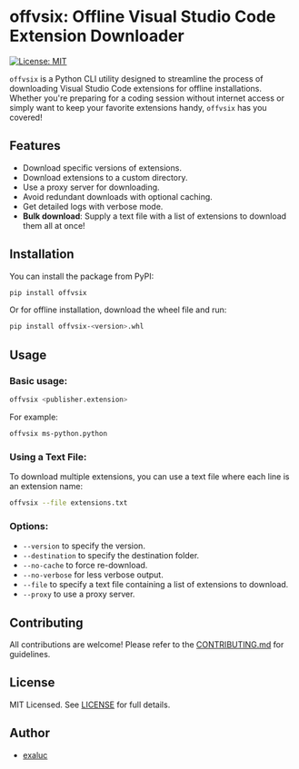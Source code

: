 # offvsix: Offline Visual Studio Code Extension Downloader

[![License: MIT](https://img.shields.io/badge/License-MIT-yellow.svg)](https://opensource.org/licenses/MIT)

`offvsix` is a Python CLI utility designed to streamline the process of downloading Visual Studio Code extensions for offline installations. Whether you're preparing for a coding session without internet access or simply want to keep your favorite extensions handy, `offvsix` has you covered!

## Features

- Download specific versions of extensions.
- Download extensions to a custom directory.
- Use a proxy server for downloading.
- Avoid redundant downloads with optional caching.
- Get detailed logs with verbose mode.
- **Bulk download**: Supply a text file with a list of extensions to download them all at once!

## Installation

You can install the package from PyPI:

```bash
pip install offvsix
```

Or for offline installation, download the wheel file and run:

```bash
pip install offvsix-<version>.whl
```

## Usage

### Basic usage:

```bash
offvsix <publisher.extension>
```

For example:

```bash
offvsix ms-python.python
```

### Using a Text File:

To download multiple extensions, you can use a text file where each line is an extension name:

```bash
offvsix --file extensions.txt
```

### Options:

- `--version` to specify the version.
- `--destination` to specify the destination folder.
- `--no-cache` to force re-download.
- `--no-verbose` for less verbose output.
- `--file` to specify a text file containing a list of extensions to download.
- `--proxy` to use a proxy server.

## Contributing

All contributions are welcome! Please refer to the [CONTRIBUTING.md](CONTRIBUTING.md) for guidelines.

## License

MIT Licensed. See [LICENSE](LICENSE) for full details.

## Author

- [exaluc](https://github.com/exaluc)